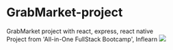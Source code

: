 # GrabMarket-project
GrabMarket project with react, express, react native<br />
Project from 'All-in-One FullStack Bootcamp', Inflearn
<img src="https://img.shields.io/badge/React-#61DAFB?logoColor=white">
